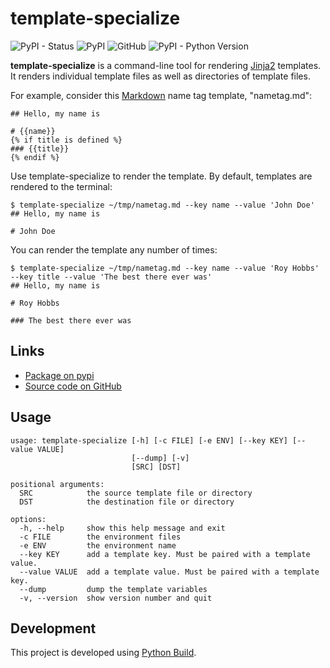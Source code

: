 # template-specialize

![PyPI - Status](https://img.shields.io/pypi/status/template-specialize)
![PyPI](https://img.shields.io/pypi/v/template-specialize)
![GitHub](https://img.shields.io/github/license/craigahobbs/template-specialize)
![PyPI - Python Version](https://img.shields.io/pypi/pyversions/template-specialize)

**template-specialize** is a command-line tool for rendering
[Jinja2](https://pypi.org/project/Jinja2/)
templates. It renders individual template files as well as directories of template files.

For example, consider this [Markdown](https://guides.github.com/features/mastering-markdown/) name
tag template, "nametag.md":

``` jinja2
## Hello, my name is

# {{name}}
{% if title is defined %}
### {{title}}
{% endif %}
```

Use template-specialize to render the template. By default, templates are rendered to the terminal:

```
$ template-specialize ~/tmp/nametag.md --key name --value 'John Doe'
## Hello, my name is

# John Doe
```

You can render the template any number of times:

```
$ template-specialize ~/tmp/nametag.md --key name --value 'Roy Hobbs' --key title --value 'The best there ever was'
## Hello, my name is

# Roy Hobbs

### The best there ever was
```


## Links

- [Package on pypi](https://pypi.org/project/template-specialize/)
- [Source code on GitHub](https://github.com/craigahobbs/template-specialize)


## Usage

```
usage: template-specialize [-h] [-c FILE] [-e ENV] [--key KEY] [--value VALUE]
                           [--dump] [-v]
                           [SRC] [DST]

positional arguments:
  SRC            the source template file or directory
  DST            the destination file or directory

options:
  -h, --help     show this help message and exit
  -c FILE        the environment files
  -e ENV         the environment name
  --key KEY      add a template key. Must be paired with a template value.
  --value VALUE  add a template value. Must be paired with a template key.
  --dump         dump the template variables
  -v, --version  show version number and quit
```


## Development

This project is developed using [Python Build](https://github.com/craigahobbs/python-build#readme).
